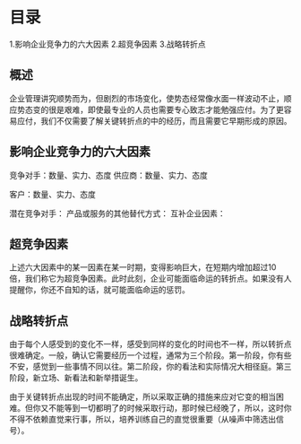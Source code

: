 # 目录
1.影响企业竞争力的六大因素
2.超竞争因素
3.战略转折点

## 概述
企业管理讲究顺势而为，但剧烈的市场变化，使势态经常像水面一样波动不止，顺应势态变的很是艰难，即使最专业的人员也需要专心致志才能勉强应付。为了更容易应付，我们不仅需要了解关键转折点的中的经历，而且需要它早期形成的原因。

## 影响企业竞争力的六大因素
竞争对手：数量、实力、态度
供应商：数量、实力、态度

客户：数量、实力、态度

潜在竞争对手：
产品或服务的其他替代方式：
互补企业因素：

## 超竞争因素
上述六大因素中的某一因素在某一时期，变得影响巨大，在短期内增加超过10倍，我们称它为超竞争因素。此时此刻，企业可能面临命运的转折点。如果没有人提醒你，你还不自知的话，就可能面临命运的惩罚。

## 战略转折点
由于每个人感受到的变化不一样，感受到同样的变化的时间也不一样，所以转折点很难确定。一般，确认它需要经历一个过程，通常为三个阶段。第一阶段，你有些不安，感觉到一些事情不同以往。第二阶段，你的看法和实际情况大相径庭。第三阶段，新立场、新看法和新举措诞生。

由于关键转折点出现的时间不能确定，所以采取正确的措施来应对它变的相当困难。但你又不能等到一切都明了的时候采取行动，那时候已经晚了，所以，这时你不得不依赖直觉来行事，所以，培养训练自己的直觉很重要（从噪声中筛选出信号）。